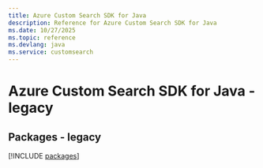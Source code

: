 ```yaml
---
title: Azure Custom Search SDK for Java
description: Reference for Azure Custom Search SDK for Java
ms.date: 10/27/2025
ms.topic: reference
ms.devlang: java
ms.service: customsearch
---
```

# Azure Custom Search SDK for Java - legacy
## Packages - legacy
[!INCLUDE [packages](custom-search-index.md)]